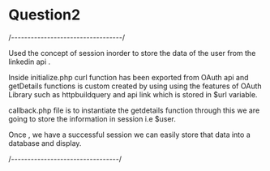 # Question2
/*----------------------------------*/

Used the concept of session inorder to store the data of the user
from the linkedin api .

Inside initialize.php curl function has been exported from OAuth api and 
getDetails functions is custom created by using using the features of 
OAuth Library such as httpbuildquery and api link which is stored in 
$url variable.

callback.php file is to instantiate the getdetails function through this
we are going to store the information in session i.e $user.

Once , we have a successful session we can easily store that data into a 
database and display.

/*---------------------------------*/
